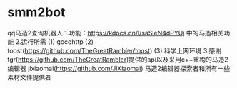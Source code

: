 # smm2bot
qq马造2查询机器人
1.功能：https://kdocs.cn/l/saSleN4dPYUj 中的马造相关功能
2.运行所需
(1) gocqhttp
(2) toost(https://github.com/TheGreatRambler/toost)
(3) 科学上网环境
3.感谢
tgr(https://github.com/TheGreatRambler)提供的api以及采用c++重构的马造2编辑器
jixiaomai(https://github.com/JiXiaomai) 马造2编辑器探索者和所有一些素材文件提供者
